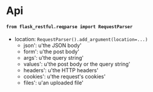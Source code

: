 # Api

#### `from flask_restful.reqparse import RequestParser`

- location: `RequestParser().add_argument(location=...)`
  - json': u'the JSON body'
  - form': u'the post body'
  - args': u'the query string'
  - values': u'the post body or the query string'
  - headers': u'the HTTP headers'
  - cookies': u'the request\'s cookies'
  - files': u'an uploaded file'
```
```
